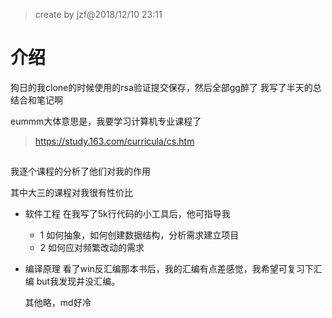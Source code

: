 >create by jzf@2018/12/10 23:11
# 介绍

狗日的我clone的时候使用的rsa验证提交保存，然后全部gg醉了
我写了半天的总结合和笔记啊

eummm大体意思是，我要学习计算机专业课程了
>https://study.163.com/curricula/cs.htm
## 
我逐个课程的分析了他们对我的作用

其中大三的课程对我很有性价比

* 软件工程
    在我写了5k行代码的小工具后，他可指导我
    * 1  如何抽象，如何创建数据结构，分析需求建立项目
    * 2 如何应对频繁改动的需求
* 编译原理
    看了win反汇编那本书后，我的汇编有点差感觉，我希望可复习下汇编
    but我发现并没汇编。

    其他略，md好冷